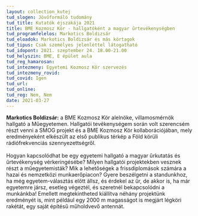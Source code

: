 ```yaml
---
layout: collection_kutej
tud_slogen: Jövőformáló tudomány
tud_title: Kutatók éjszakája 2021
title: BME Kozmosz Kör - hallgatóként a magyar űrtevékenységben
tud_programfelelos: Markotics Boldizsár
tud_eloadok: Markotics Boldizsár és más körtagok
tud_tipus: Csak személyes jelenléttel látogatható
tud_idopont: 2021. szeptember 24. 18.00-21.00
tud_helyszin: BME, E épület aula
tud_reg_hamarosan:
tud_intezmeny: Egyetemi Kozmosz Kör szervezés
tud_intezmeny_rovid:
tud_covid: Igen
tud_url:
tud_online: 
tud_reg: Nem, Nem
date: 2021-03-27
---
```


<b> Markotics Boldizsár:</b> a BME Kozmosz Kör alelnöke, villamosmérnök hallgató a Műegyetemen. Hallgatói tevékenységem során volt szerencsém részt venni a SMOG projekt és a BME Kozmosz Kör kollaborációjában, mely eredményeként elkészült az első publikus térkép a Föld körüli rádiófrekvenciás szennyezettségről. 
<br><br>
Hogyan kapcsolódhat be egy egyetemi hallgató a magyar űrkutatás és űrtevékenység vérkeringésébe? Milyen hallgatói projektekben vesznek részt a műegyetemisták? Mik a lehetőségek a frissdiplomások számára a hazai és nemzetközi munkaerőpiacon? Gyere beszélgetni a standunkhoz, ha még egyetem-választás előtt állsz, és érdekel az űr, de akkor is, ha már egyetemre jársz, esetleg végeztél, és szeretnél bekapcsolódni a munkánkba! Emellett megtekintheted kiállítva néhány projektünk eredményét is, mint például egy 2000 m magasságot is megjárt légköri rakétát, egy saját építésű műholdvevő antennát.


